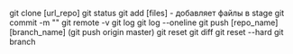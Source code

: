 git clone [url_repo]
git status
git add [files] - добавляет файлы в stage
git commit -m ""
git remote -v
git log
git log --oneline
git push [repo_name] [branch_name] (git push origin master)
git reset
git diff
git reset --hard
git branch
